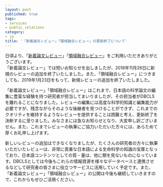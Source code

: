 ```yaml
---
layout: post
published: true
tags:
- services
- public_relations
category:
- ja
title: '「新着論文レビュー」「領域融合レビュー」の更新終了について'
---
```

日頃より、「[新着論文レビュー](http://first.lifesciencedb.jp/)」「[領域融合レビュー](https://leading.lifesciencedb.jp/)」をご利用いただきありがとうございます。  <br />
「新着論文レビュー」では短いお知らせを出しましたが、2018年11月26日に新規のレビューの追加を終了いたしました。また、「領域融合レビュー」につきましても、2019年1月23日をもって、新規レビューの追加を終了いたしました。  <br />

「新着論文レビュー」「領域融合レビュー」はこれまで、日本語の科学論文の編集に豊富な経験を持つ研究者が担当してまいりましたが、その担当者がDBCLSを離れることになりました。レビューの編集には高度な科学的知識と編集能力が必要ですが、残念ながらそのような後継者を見つけることができず、これまでのクオリティを維持するようなレビューを提供することは困難と考え、更新終了を決断するに至りました。みなさまには急なお知らせとなり、大変申し訳ございません。また、これまでレビューの執筆にご協力いただいた方々には、あらためて厚くお礼申し上げます。  <br />

新しいレビューの追加はできなくなりましたが、たくさんの研究者の方々に執筆いただいたレビューは、非常に貴重な日本語による生命科学の知識の宝庫となっており、日本語コンテンツとしての質・量は、他に類を見ないものになっています。DBCLSとしては今後もこれらの情報資源を様々なデータベースと連携させるなどして研究者の皆さまに役立つサービスに活用していく予定です。また、「新着論文レビュー」「領域融合レビュー」の公開は今後も継続していきますので、これからもぜひご活用ください。
